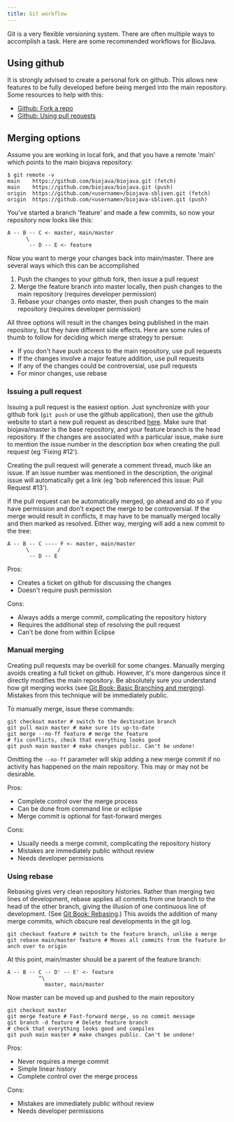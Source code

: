 ```yaml
---
title: Git workflow
---
```


Git is a very flexible versioning system. There are often multiple ways
to accomplish a task. Here are some recommended workflows for BioJava.

Using github
------------

It is strongly advised to create a personal fork on github. This allows
new features to be fully developed before being merged into the main
repository. Some resources to help with this:

-   [Github: Fork a repo](https://help.github.com/articles/fork-a-repo)
-   [Github: Using pull
    requests](https://help.github.com/articles/using-pull-requests)

Merging options
---------------

Assume you are working in local fork, and that you have a remote 'main'
which points to the main biojava repository:

`$ git remote -v`  
`main    https://github.com/biojava/biojava.git (fetch)`  
`main    https://github.com/biojava/biojava.git (push)`  
`origin  https://github.com/<username>/biojava-sbliven.git (fetch)`  
`origin  https://github.com/<username>/biojava-sbliven.git (push)`

You've started a branch 'feature' and made a few commits, so now your
repository now looks like this:

`A -- B -- C <- master, main/master`  
`      \`  
`       -- D -- E <- feature`

Now you want to merge your changes back into main/master. There are
several ways which this can be accomplished

1.  Push the changes to your github fork, then issue a pull request
2.  Merge the feature branch into master locally, then push changes to
    the main repository (requires developer permission)
3.  Rebase your changes onto master, then push changes to the main
    repository (requires developer permission)

All three options will result in the changes being published in the main
repository, but they have different side effects. Here are some rules of
thumb to follow for deciding which merge strategy to persue:

-   If you don't have push access to the main repository, use pull
    requests
-   If the changes involve a major feature addition, use pull requests
-   If any of the changes could be controversial, use pull requests
-   For minor changes, use rebase

### Issuing a pull request

Issuing a pull request is the easiest option. Just synchronize with your
github fork (`git push` or use the github application), then use the
github website to start a new pull request as described
[here](https://help.github.com/articles/using-pull-requests). Make sure
that biojava/master is the base repository, and your feature branch is
the head repository. If the changes are associated with a particular
issue, make sure to mention the issue number in the description box when
creating the pull request (eg 'Fixing \#12').

Creating the pull request will generate a comment thread, much like an
issue. If an issue number was mentioned in the description, the original
issue will automatically get a link (eg 'bob referenced this issue: Pull
Request \#13').

If the pull request can be automatically merged, go ahead and do so if
you have permission and don't expect the merge to be controversial. If
the merge would result in conflicts, it may have to be manually merged
locally and then marked as resolved. Either way, merging will add a new
commit to the tree:

`A -- B -- C ---- F <- master, main/master`  
`      \         /`  
`       -- D -- E`

Pros:  

-   Creates a ticket on github for discussing the changes
-   Doesn't require push permission

Cons:  

-   Always adds a merge commit, complicating the repository history
-   Requires the additional step of resolving the pull request
-   Can't be done from within Eclipse

### Manual merging

Creating pull requests may be overkill for some changes. Manually
merging avoids creating a full ticket on github. However, it's more
dangerous since it directly modifies the main repository. Be absolutely
sure you understand how git merging works (see [Git Book: Basic
Branching and
merging](http://git-scm.com/book/en/Git-Branching-Basic-Branching-and-Merging)).
Mistakes from this technique will be immediately public.

To manually merge, issue these commands:

`git checkout master # switch to the destination branch`  
`git pull main master # make sure its up-to-date`  
`git merge --no-ff feature # merge the feature`  
`# fix conflicts, check that everything looks good`  
`git push main master # make changes public. Can't be undone!`

Omitting the `--no-ff` parameter will skip adding a new merge commit if
no activity has happened on the main repository. This may or may not be
desirable.

Pros:  

-   Complete control over the merge process
-   Can be done from command line or eclipse
-   Merge commit is optional for fast-forward merges

Cons:  

-   Usually needs a merge commit, complicating the repository history
-   Mistakes are immediately public without review
-   Needs developer permissions

### Using rebase

Rebasing gives very clean repository histories. Rather than merging two
lines of development, rebase applies all commits from one branch to the
head of the other branch, giving the illusion of one continuous line of
development. (See [Git Book:
Rebasing](http://git-scm.com/book/en/Git-Branching-Rebasing).) This
avoids the addition of many merge commits, which obscure real
developments in the git log.

`git checkout feature # switch to the feature branch, unlike a merge`  
`git rebase main/master feature # Moves all commits from the feature branch over to origin`

At this point, main/master should be a parent of the feature branch:

`A -- B -- C -- D' -- E' <- feature`  
`          ^\`  
`            master, main/master`

Now master can be moved up and pushed to the main repository

`git checkout master`  
`git merge feature # Fast-forward merge, so no commit message`  
`git branch -d feature # Delete feature branch`  
`# check that everything looks good and compiles`  
`git push main master # make changes public. Can't be undone!`

Pros:  

-   Never requires a merge commit
-   Simple linear history
-   Complete control over the merge process

Cons:  

-   Mistakes are immediately public without review
-   Needs developer permissions

